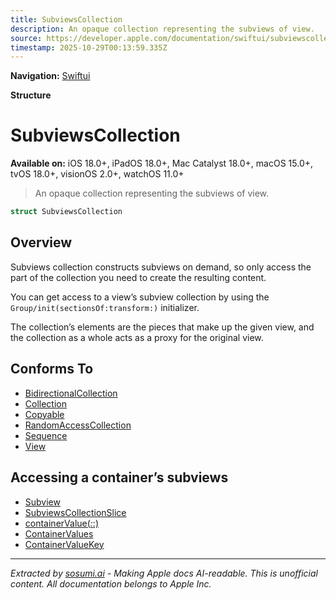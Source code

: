 ```yaml
---
title: SubviewsCollection
description: An opaque collection representing the subviews of view.
source: https://developer.apple.com/documentation/swiftui/subviewscollection
timestamp: 2025-10-29T00:13:59.335Z
---
```


**Navigation:** [Swiftui](/documentation/swiftui)

**Structure**

# SubviewsCollection

**Available on:** iOS 18.0+, iPadOS 18.0+, Mac Catalyst 18.0+, macOS 15.0+, tvOS 18.0+, visionOS 2.0+, watchOS 11.0+

> An opaque collection representing the subviews of view.

```swift
struct SubviewsCollection
```

## Overview

Subviews collection constructs subviews on demand, so only access the part of the collection you need to create the resulting content.

You can get access to a view’s subview collection by using the `Group/init(sectionsOf:transform:)` initializer.

The collection’s elements are the pieces that make up the given view, and the collection as a whole acts as a proxy for the original view.

## Conforms To

- [BidirectionalCollection](/documentation/Swift/BidirectionalCollection)
- [Collection](/documentation/Swift/Collection)
- [Copyable](/documentation/Swift/Copyable)
- [RandomAccessCollection](/documentation/Swift/RandomAccessCollection)
- [Sequence](/documentation/Swift/Sequence)
- [View](/documentation/swiftui/view)

## Accessing a container’s subviews

- [Subview](/documentation/swiftui/subview)
- [SubviewsCollectionSlice](/documentation/swiftui/subviewscollectionslice)
- [containerValue(_:_:)](/documentation/swiftui/view/containervalue(_:_:))
- [ContainerValues](/documentation/swiftui/containervalues)
- [ContainerValueKey](/documentation/swiftui/containervaluekey)

---

*Extracted by [sosumi.ai](https://sosumi.ai) - Making Apple docs AI-readable.*
*This is unofficial content. All documentation belongs to Apple Inc.*
